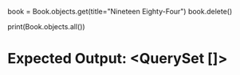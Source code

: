 book = Book.objects.get(title="Nineteen Eighty-Four")
book.delete()

print(Book.objects.all())
# Expected Output: <QuerySet []>
